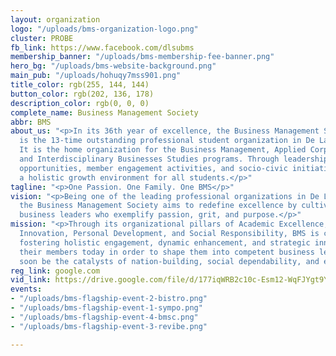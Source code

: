 ```yaml
---
layout: organization
logo: "/uploads/bms-organization-logo.png"
cluster: PROBE
fb_link: https://www.facebook.com/dlsubms
membership_banner: "/uploads/bms-membership-fee-banner.png"
hero_bg: "/uploads/bms-website-background.png"
main_pub: "/uploads/hohuqy7mss901.png"
title_color: rgb(255, 144, 144)
button_color: rgb(202, 136, 178)
description_color: rgb(0, 0, 0)
complete_name: Business Management Society
abbr: BMS
about_us: "<p>In its 36th year of excellence, the Business Management Society (BMS)
  is the 13-time outstanding professional student organization in De La Salle University.
  It is the home organization for the Business Management, Applied Corporate Management,
  and Interdisciplinary Businesses Studies programs. Through leadership and project-implementation
  opportunities, member engagement activities, and socio-civic initiatives, BMS creates
  a holistic growth environment for all students.</p>"
tagline: "<p>One Passion. One Family. One BMS</p>"
vision: "<p>Being one of the leading professional organizations in De La Salle University,
  the Business Management Society aims to redefine excellence by cultivating competent
  business leaders who exemplify passion, grit, and purpose.</p>"
mission: "<p>Through its organizational pillars of Academic Excellence, Organizational
  Innovation, Personal Development, and Social Responsibility, BMS is committed to
  fostering holistic engagement, dynamic enhancement, and strategic innovation among
  their members today in order to shape them into competent business leaders who will
  soon be the catalysts of nation-building, social dependability, and economic development.</p>"
reg_link: google.com
vid_link: https://drive.google.com/file/d/177iqWRB2c10c-Esm12-WqFJYgt9Y6UH2/preview
events:
- "/uploads/bms-flagship-event-2-bistro.png"
- "/uploads/bms-flagship-event-1-sympo.png"
- "/uploads/bms-flagship-event-4-bmsc.png"
- "/uploads/bms-flagship-event-3-revibe.png"

---
```

